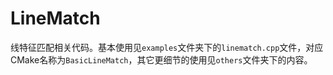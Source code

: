 # LineMatch

线特征匹配相关代码。基本使用见`examples`文件夹下的`linematch.cpp`文件，对应CMake名称为`BasicLineMatch`，其它更细节的使用见`others`文件夹下的内容。
